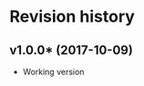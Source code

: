 Revision history
=================================

v1.0.0* (2017-10-09)
---------------------------------

* Working version
